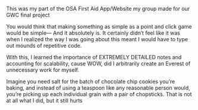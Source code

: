 This was my part of the OSA First Aid App/Website my group made for our GWC final project

You would think that making something as simple as a point and click game would be simple— And it absolutely is. It certainly didn’t feel like it was when I realized the way I was going about this meant I would have to type out mounds of repetitive code. 

With this, I learned the importance of EXTREMELY DETAILED notes and accounting for scalability, cause WOW, did I arbitrarily create an Everest of unnecessary work for myself. 

Imagine you need salt for the batch of chocolate chip cookies you’re baking, and instead of using a teaspoon like any reasonable person would, you’re picking up each individual grain with a pair of chopsticks.
That is not at all what I did, but it still hurts
